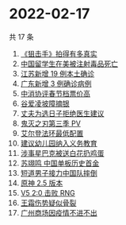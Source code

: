 # 2022-02-17

共 17 条

<!-- BEGIN ZHIHUSEARCH -->
<!-- 最后更新时间 Thu Feb 17 2022 02:13:45 GMT+0800 (China Standard Time) -->
1. [《狙击手》拍得有多真实](https://www.zhihu.com/search?q=狙击手)
1. [中国留学生在美被注射毒品死亡](https://www.zhihu.com/search?q=中国留学生)
1. [江苏新增 19 例本土确诊](https://www.zhihu.com/search?q=江苏疫情)
1. [广东新增 3 例确诊病例](https://www.zhihu.com/search?q=广东疫情)
1. [中消协评春节档票价高](https://www.zhihu.com/search?q=春节档票价高)
1. [谷爱凌坡障摘银](https://www.zhihu.com/search?q=谷爱凌)
1. [丈夫为选日子拒绝医生建议](https://www.zhihu.com/search?q=为选日子拒签字)
1. [鬼灭之刃第三季 PV](https://www.zhihu.com/search?q=鬼灭之刃)
1. [艾尔登法环最低配置](https://www.zhihu.com/search?q=艾尔登法环)
1. [建议幼儿园纳入义务教育](https://www.zhihu.com/search?q=幼儿园纳入义务教育)
1. [涉事星巴克被送白花扔鸡蛋](https://www.zhihu.com/search?q=星巴克)
1. [苏翊鸣 中国单板历史首金](https://www.zhihu.com/search?q=苏翊鸣)
1. [短道男子接力中国队摔倒](https://www.zhihu.com/search?q=短道速滑)
1. [原神 2.5 版本](https://www.zhihu.com/search?q=原神)
1. [V5 2:0 击败 RNG ](https://www.zhihu.com/search?q=v5)
1. [王霜伤势疑似骨裂](https://www.zhihu.com/search?q=王霜)
1. [广州商场因疫情不进不出](https://www.zhihu.com/search?q=广州商场)
<!-- END ZHIHUSEARCH -->
